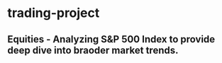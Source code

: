 # trading-project


## Equities - Analyzing S&P 500 Index to provide deep dive into braoder market trends.

